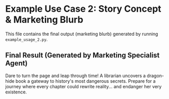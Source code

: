 # Example Use Case 2: Story Concept & Marketing Blurb

This file contains the final output (marketing blurb) generated by running `example_usage_2.py`.

## Final Result (Generated by Marketing Specialist Agent)

Dare to turn the page and leap through time! A librarian uncovers a dragon-hide book a gateway to history's most dangerous secrets. Prepare for a journey where every chapter could rewrite reality... and endanger her very existence.
